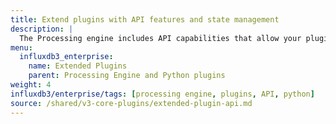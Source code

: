 ```yaml
---
title: Extend plugins with API features and state management
description: |
  The Processing engine includes API capabilities that allow your plugins to interact with InfluxDB data and maintain state between executions.
menu:
  influxdb3_enterprise:
    name: Extended Plugins
    parent: Processing Engine and Python plugins
weight: 4
influxdb3/enterprise/tags: [processing engine, plugins, API, python]
source: /shared/v3-core-plugins/extended-plugin-api.md
---
```


<!-- 
//SOURCE - content/shared/v3-core-plugins/extended-plugin-api.md
-->
